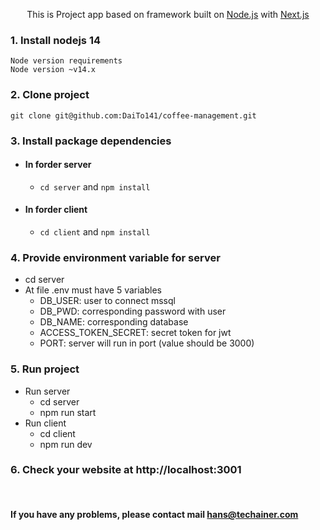 <p align="center">
    <span>This is Project app based on framework built on 
        <a href="https://nodejs.org">Node.js</a> 
        with 
        <a href="https://nextjs.org/">Next.js</a>
    </span>
</p>

### 1. Install nodejs 14
```
Node version requirements
Node version ~v14.x
```
### 2. Clone project
```
git clone git@github.com:DaiTo141/coffee-management.git
```
### 3. Install package dependencies
- #### In forder server
    - `cd server` and  `npm install`
- #### In forder client
    - `cd client` and  `npm install`
### 4. Provide environment variable for server
- cd server
- At file .env must have 5 variables
    - DB_USER: user to connect mssql  
    - DB_PWD: corresponding password with user
    - DB_NAME: corresponding database 
    - ACCESS_TOKEN_SECRET: secret token for jwt
    - PORT: server will run in port (value should be 3000)
### 5. Run project
- Run server
    - cd server
    - npm run start
- Run client
    - cd client
    - npm run dev
### 6. Check your website at http://localhost:3001

&nbsp;
#### If you have any problems, please contact mail hans@techainer.com
